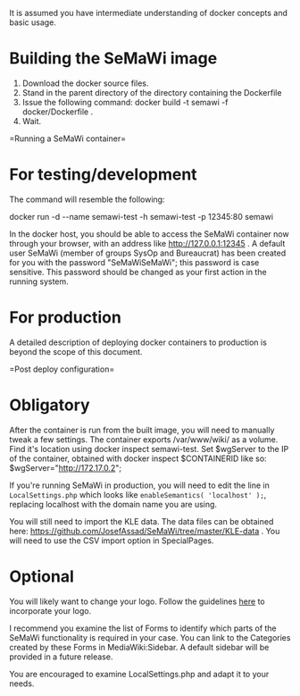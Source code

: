 It is assumed you have intermediate understanding of docker concepts and basic usage.

Building the SeMaWi image
=========================

1. Download the docker source files.
2. Stand in the parent directory of the directory containing the Dockerfile
3. Issue the following command: docker build -t semawi -f docker/Dockerfile .
4. Wait.

=Running a SeMaWi container=

For testing/development
=======================

The command will resemble the following:

docker run -d --name semawi-test -h semawi-test -p 12345:80 semawi

In the docker host, you should be able to access the SeMaWi container now through your browser, with an address like http://127.0.0.1:12345 . A default user SeMaWi (member of groups SysOp and Bureaucrat) has been created for you with the password "SeMaWiSeMaWi"; this password is case sensitive. This password should be changed as your first action in the running system.

For production
==============

A detailed description of deploying docker containers to production is beyond the scope of this document.

=Post deploy configuration=

Obligatory
==========

After the container is run from the built image, you will need to manually tweak a few settings. The container exports /var/www/wiki/ as a volume. Find it's location using docker inspect semawi-test. Set $wgServer to the IP of the container, obtained with docker inspect $CONTAINERID like so: $wgServer="http://172.17.0.2";

If you're running SeMaWi in production, you will need to edit the line in `LocalSettings.php` which looks like `enableSemantics( 'localhost' );`, replacing localhost with the domain name you are using.

You will still need to import the KLE data. The data files can be obtained here: https://github.com/JosefAssad/SeMaWi/tree/master/KLE-data . You will need to use the CSV import option in SpecialPages.

Optional
========

You will likely want to change your logo. Follow the guidelines [here](https://www.mediawiki.org/wiki/Manual:$wgLogo) to incorporate your logo.

I recommend you examine the list of Forms to identify which parts of the SeMaWi functionality is required in your case. You can link to the Categories created by these Forms in MediaWiki:Sidebar. A default sidebar will be provided in a future release.

You are encouraged to examine LocalSettings.php and adapt it to your needs.
